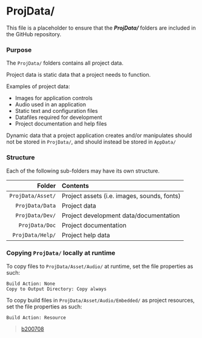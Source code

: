 ﻿# ProjData/
This file is a placeholder to ensure that the ***ProjData/*** folders are included in the GitHub repository.

### Purpose
The `ProjData/` folders contains all project data.

Project data is static data that a project needs to function.

Examples of project data:
* Images for application controls
* Audio used in an application
* Static text and configuration files
* Datafiles required for development
* Project documentation and help files

Dynamic data that a project application creates and/or manipulates should not be stored in `ProjData/`, and should instead be stored in `AppData/`

### Structure
Each of the following sub-folders may have its own structure.

| Folder            | Contents                                     |
|------------------:|:---------------------------------------------|
| `ProjData/Asset/` | Project assets (i.e. images, sounds, fonts)  |
| `ProjData/Data`   | Project data                                 |
| `ProjData/Dev/`   | Project development data/documentation       |
| `ProjData/Doc`    | Project documentation                        |
| `ProjData/Help/`  | Project help data                            |

### Copying `ProjData/` locally at runtime

To copy files to `ProjData/Asset/Audio/` at runtime, set the file properties as such:
```
Build Action: None
Copy to Output Directory: Copy always
```

To copy build files in `ProjData/Asset/Audio/Embedded/` as project resources, set the file properties as such:
```
Build Action: Resource
```

> [b200708](https://github.com/APrettyCoolProgram/dotfiles-templates-and-gists-etc)